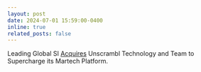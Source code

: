```yaml
---
layout: post
date: 2024-07-01 15:59:00-0400
inline: true
related_posts: false
---
```


Leading Global SI <a href='https://unscrambl.com/resources/press-releases/leading-global-si-acquires-unscrambl-technology-and-team-to-supercharge-its-martech-platform/'>Acquires</a> Unscrambl Technology and Team to Supercharge its Martech Platform.
